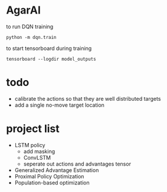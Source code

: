 # AgarAI

to run DQN training

    python -m dqn.train
        
to start tensorboard during training

    tensorboard --logdir model_outputs
      
      
# todo
- calibrate the actions so that they are well distributed targets
- add a single no-move target location


# project list

- LSTM policy
  - add masking
  - ConvLSTM
  - seperate out actions and advantages tensor
- Generalized Advantage Estimation
- Proximal Policy Optimization
- Population-based optimization


